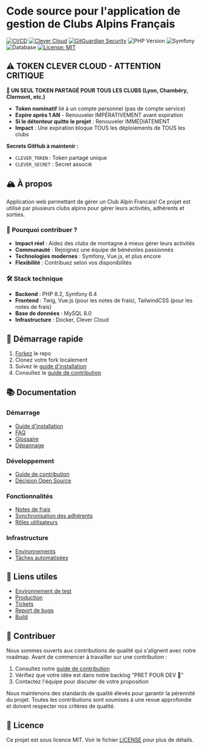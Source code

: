 # Code source pour l'application de gestion de Clubs Alpins Français

[![CI/CD](https://img.shields.io/badge/Automatisation-github_actions-orange)](https://github.com/Club-Alpin-Lyon-Villeurbanne/plateforme-club-alpin/actions)
[![Clever Cloud](https://img.shields.io/badge/Hébergement-Clever_cloud-yellow)](https://console.clever-cloud.com/)
[![GitGuardian Security](https://img.shields.io/badge/GitGuardian-Monitored-green?logo=gitguardian)](https://dashboard.gitguardian.com/workspace/474277/incidents/secrets)
![PHP Version](https://img.shields.io/badge/PHP-8.2-blue?logo=php)
![Symfony](https://img.shields.io/badge/Symfony-6.4-6d6dff?logo=symfony)
![Database](https://img.shields.io/badge/MySQL-8.0-4479A1?logo=mysql)
[![License: MIT](https://img.shields.io/badge/License-MIT-yellow.svg)](https://opensource.org/licenses/MIT)

## ⚠️ TOKEN CLEVER CLOUD - ATTENTION CRITIQUE

**🔴 UN SEUL TOKEN PARTAGÉ POUR TOUS LES CLUBS (Lyon, Chambéry, Clermont, etc.)**
- **Token nominatif** lié à un compte personnel (pas de compte service)
- **Expire après 1 AN** - Renouveler IMPÉRATIVEMENT avant expiration
- **Si le détenteur quitte le projet** : Renouveler IMMÉDIATEMENT
- **Impact** : Une expiration bloque TOUS les déploiements de TOUS les clubs

**Secrets GitHub à maintenir :**
- `CLEVER_TOKEN` : Token partagé unique
- `CLEVER_SECRET` : Secret associé

## 🏔️ À propos

Application web permettant de gérer un Club Alpin Francais! Ce projet est utilisé par plusieurs clubs alpins pour gérer leurs activités, adhérents et sorties.

### 🌟 Pourquoi contribuer ?

- **Impact réel** : Aidez des clubs de montagne à mieux gérer leurs activités
- **Communauté** : Rejoignez une équipe de bénévoles passionnés
- **Technologies modernes** : Symfony, Vue.js, et plus encore
- **Flexibilité** : Contribuez selon vos disponibilités

### 🛠️ Stack technique

- **Backend** : PHP 8.2, Symfony 6.4
- **Frontend** : Twig, Vue.js (pour les notes de frais), TailwindCSS (pour les notes de frais)
- **Base de données** : MySQL 8.0
- **Infrastructure** : Docker, Clever Cloud

## 🚀 Démarrage rapide

1. [Forkez](https://github.com/Club-Alpin-Lyon-Villeurbanne/plateforme-club-alpin/fork) le repo
2. Clonez votre fork localement
3. Suivez le [guide d'installation](docs/installation.md)
4. Consultez le [guide de contribution](docs/contribution.md)

## 📚 Documentation

### Démarrage
- [Guide d'installation](docs/installation.md)
- [FAQ](docs/faq.md)
- [Glossaire](docs/glossaire.md)
- [Dépannage](docs/troubleshooting.md)

### Développement
- [Guide de contribution](docs/contribution.md)
- [Décision Open Source](docs/decisions/2025.05.29-rendre_le_repo_publique.md)

### Fonctionnalités
- [Notes de frais](docs/expense-reports.md)
- [Synchronisation des adhérents](docs/synchronization.md)
- [Rôles utilisateurs](docs/user-roles.md)

### Infrastructure
- [Environnements](docs/environments.md)
- [Tâches automatisées](docs/cronjobs.md)

## 🔗 Liens utiles

- [Environnement de test](https://www.clubalpinlyon.top)
- [Production](https://www.clubalpinlyon.fr)
- [Tickets](https://app.clickup.com/42653954/v/li/222711017)
- [Report de bugs](https://club-alpin-lyon.sentry.io/issues/?project=6021900&statsPeriod=14d)
- [Build](https://github.com/Club-Alpin-Lyon-Villeurbanne/plateforme-club-alpin/actions)

## 🤝 Contribuer

Nous sommes ouverts aux contributions de qualité qui s'alignent avec notre roadmap. Avant de commencer à travailler sur une contribution :

1. Consultez notre [guide de contribution](docs/contribution.md)
2. Vérifiez que votre idée est dans notre backlog "PRET POUR DEV 🏁"
3. Contactez l'équipe pour discuter de votre proposition

Nous maintenons des standards de qualité élevés pour garantir la pérennité du projet. Toutes les contributions sont soumises à une revue approfondie et doivent respecter nos critères de qualité.

## 📝 Licence

Ce projet est sous licence MIT. Voir le fichier [LICENSE](LICENSE) pour plus de détails. 
